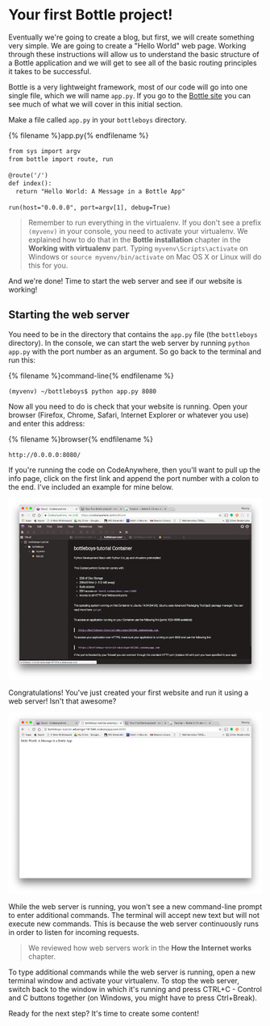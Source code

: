 # Your first Bottle project!

Eventually we're going to create a blog, but first, we will create something very simple.  We are going to create a "Hello World" web page.  Working through these instructions will allow us to understand the basic structure of a Bottle application and we will get to see all of the basic routing principles it takes to be successful.

Bottle is a very lightweight framework, most of our code will go into one single file, which we will name `app.py`.  If you go to the [Bottle site](https://bottlepy.org/docs/dev/tutorial.html) you can see much of what we will cover in this initial section.

Make a file called `app.py` in your `bottleboys` directory.

{% filename %}app.py{% endfilename %}
```
from sys import argv
from bottle import route, run

@route('/')
def index():
  return "Hello World: A Message in a Bottle App"

run(host="0.0.0.0", port=argv[1], debug=True)
```

> Remember to run everything in the virtualenv. If you don't see a prefix `(myvenv)` in your console, you need to activate your virtualenv. We explained how to do that in the __Bottle installation__ chapter in the __Working with virtualenv__ part. Typing `myvenv\Scripts\activate` on Windows or
`source myvenv/bin/activate` on Mac OS X or Linux will do this for you.

And we're done! Time to start the web server and see if our website is working!

## Starting the web server

You need to be in the directory that contains the `app.py` file (the `bottleboys` directory). In the console, we can start the web server by running `python app.py` with the port number as an argument.  So go back to the terminal and run this:

{% filename %}command-line{% endfilename %}
```
(myvenv) ~/bottleboys$ python app.py 8080
```


Now all you need to do is check that your website is running. Open your browser (Firefox, Chrome, Safari, Internet Explorer or whatever you use) and enter this address:

{% filename %}browser{% endfilename %}
```
http://0.0.0.0:8080/
```

If you're running the code on CodeAnywhere, then you'll want to pull up the info page, click on the first link and append the port number with a colon to the end.  I've included an example for mine below.

![Info page](images/info.png)

Congratulations! You've just created your first website and run it using a web server! Isn't that awesome?

![It worked!](images/it_worked2.png)

While the web server is running, you won't see a new command-line prompt to enter additional commands. The terminal will accept new text but will not execute new commands. This is because the web server continuously runs in order to listen for incoming requests.

> We reviewed how web servers work in the <b>How the Internet works</b> chapter.

To type additional commands while the web server is running, open a new terminal window and activate your virtualenv. To stop the web server, switch back to the window in which it's running and press CTRL+C - Control and C buttons together (on Windows, you might have to press Ctrl+Break).

Ready for the next step? It's time to create some content!
